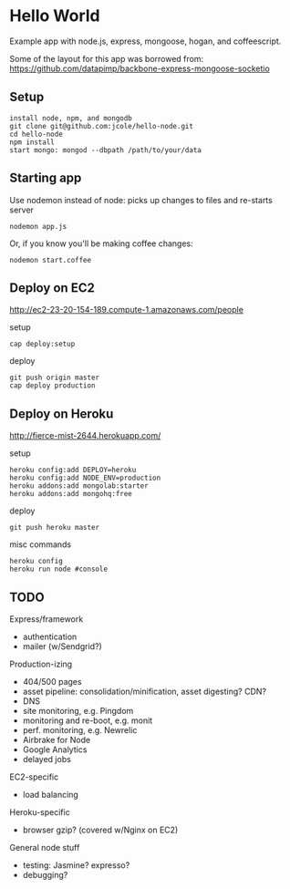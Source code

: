 # Hello World

  Example app with node.js, express, mongoose, hogan, and coffeescript.

  Some of the layout for this app was borrowed from:
  https://github.com/datapimp/backbone-express-mongoose-socketio
  
## Setup

    install node, npm, and mongodb
    git clone git@github.com:jcole/hello-node.git
    cd hello-node
    npm install
    start mongo: mongod --dbpath /path/to/your/data
    
## Starting app

Use nodemon instead of node: picks up changes to files and re-starts server

    nodemon app.js
    
Or, if you know you'll be making coffee changes:

    nodemon start.coffee
    
## Deploy on EC2

http://ec2-23-20-154-189.compute-1.amazonaws.com/people

setup
  
    cap deploy:setup

deploy
    
    git push origin master
    cap deploy production
  
## Deploy on Heroku

http://fierce-mist-2644.herokuapp.com/

setup

    heroku config:add DEPLOY=heroku
    heroku config:add NODE_ENV=production
    heroku addons:add mongolab:starter
    heroku addons:add mongohq:free

deploy 
  
    git push heroku master 

misc commands

    heroku config
    heroku run node #console

## TODO

Express/framework

* authentication
* mailer (w/Sendgrid?)

Production-izing

* 404/500 pages
* asset pipeline: consolidation/minification, asset digesting?  CDN?
* DNS
* site monitoring, e.g. Pingdom
* monitoring and re-boot, e.g. monit
* perf. monitoring, e.g. Newrelic
* Airbrake for Node
* Google Analytics
* delayed jobs

EC2-specific

* load balancing

Heroku-specific

* browser gzip? (covered w/Nginx on EC2)

General node stuff

* testing: Jasmine? expresso?
* debugging?
